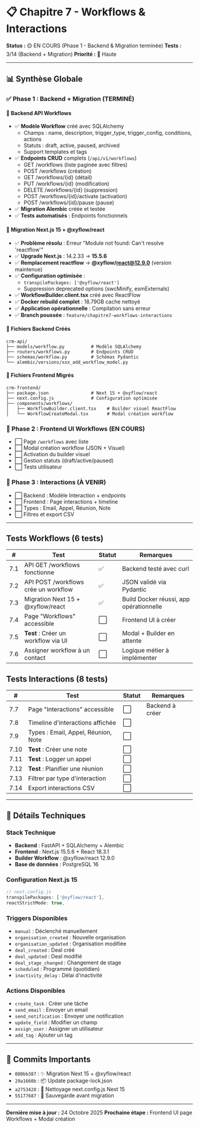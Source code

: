 # 📋 Chapitre 7 - Workflows & Interactions

**Status :** 🟡 EN COURS (Phase 1 - Backend & Migration terminée)
**Tests :** 3/14 (Backend + Migration)
**Priorité :** 🔴 Haute

---

## 📊 Synthèse Globale

### ✅ Phase 1 : Backend + Migration (TERMINÉ)

#### 🎯 Backend API Workflows
- ✅ **Modèle Workflow** créé avec SQLAlchemy
  - Champs : name, description, trigger_type, trigger_config, conditions, actions
  - Statuts : draft, active, paused, archived
  - Support templates et tags
- ✅ **Endpoints CRUD** complets (`/api/v1/workflows`)
  - GET /workflows (liste paginée avec filtres)
  - POST /workflows (création)
  - GET /workflows/{id} (détail)
  - PUT /workflows/{id} (modification)
  - DELETE /workflows/{id} (suppression)
  - POST /workflows/{id}/activate (activation)
  - POST /workflows/{id}/pause (pause)
- ✅ **Migration Alembic** créée et testée
- ✅ **Tests automatisés** : Endpoints fonctionnels

#### 🚀 Migration Next.js 15 + @xyflow/react
- ✅ **Problème résolu** : Erreur "Module not found: Can't resolve 'reactflow'"
- ✅ **Upgrade Next.js** : 14.2.33 → **15.5.6**
- ✅ **Remplacement reactflow** → **@xyflow/react@12.9.0** (version maintenue)
- ✅ **Configuration optimisée** :
  - `transpilePackages: ['@xyflow/react']`
  - Suppression deprecated options (swcMinify, esmExternals)
- ✅ **WorkflowBuilder.client.tsx** créé avec ReactFlow
- ✅ **Docker rebuild complet** : 18.79GB cache nettoyé
- ✅ **Application opérationnelle** : Compilation sans erreur
- ✅ **Branch poussée** : `feature/chapitre7-workflows-interactions`

#### 📁 Fichiers Backend Créés
```
crm-api/
├── models/workflow.py          # Modèle SQLAlchemy
├── routers/workflows.py        # Endpoints CRUD
├── schemas/workflow.py         # Schémas Pydantic
└── alembic/versions/xxx_add_workflow_model.py
```

#### 📁 Fichiers Frontend Migrés
```
crm-frontend/
├── package.json                # Next 15 + @xyflow/react
├── next.config.js              # Configuration optimisée
├── components/workflows/
│   ├── WorkflowBuilder.client.tsx    # Builder visuel ReactFlow
│   └── WorkflowCreateModal.tsx       # Modal création workflow
```

### 🔄 Phase 2 : Frontend UI Workflows (EN COURS)
- ⬜ Page `/workflows` avec liste
- ⬜ Modal création workflow (JSON + Visuel)
- ⬜ Activation du builder visuel
- ⬜ Gestion statuts (draft/active/paused)
- ⬜ Tests utilisateur

### 🔄 Phase 3 : Interactions (À VENIR)
- ⬜ Backend : Modèle Interaction + endpoints
- ⬜ Frontend : Page interactions + timeline
- ⬜ Types : Email, Appel, Réunion, Note
- ⬜ Filtres et export CSV

---

## Tests Workflows (6 tests)

| # | Test | Statut | Remarques |
|---|------|--------|-----------|
| 7.1 | API GET /workflows fonctionne | ✅ | Backend testé avec curl |
| 7.2 | API POST /workflows crée un workflow | ✅ | JSON validé via Pydantic |
| 7.3 | Migration Next 15 + @xyflow/react | ✅ | Build Docker réussi, app opérationnelle |
| 7.4 | Page "Workflows" accessible | ⬜ | Frontend UI à créer |
| 7.5 | **Test** : Créer un workflow via UI | ⬜ | Modal + Builder en attente |
| 7.6 | Assigner workflow à un contact | ⬜ | Logique métier à implémenter |

## Tests Interactions (8 tests)

| # | Test | Statut | Remarques |
|---|------|--------|-----------|
| 7.7 | Page "Interactions" accessible | ⬜ | Backend à créer |
| 7.8 | Timeline d'interactions affichée | ⬜ |  |
| 7.9 | Types : Email, Appel, Réunion, Note | ⬜ |  |
| 7.10 | **Test** : Créer une note | ⬜ |  |
| 7.11 | **Test** : Logger un appel | ⬜ |  |
| 7.12 | **Test** : Planifier une réunion | ⬜ |  |
| 7.13 | Filtrer par type d'interaction | ⬜ |  |
| 7.14 | Export interactions CSV | ⬜ |  |

---

## 🔧 Détails Techniques

### Stack Technique
- **Backend** : FastAPI + SQLAlchemy + Alembic
- **Frontend** : Next.js 15.5.6 + React 18.3.1
- **Builder Workflow** : @xyflow/react 12.9.0
- **Base de données** : PostgreSQL 16

### Configuration Next.js 15
```javascript
// next.config.js
transpilePackages: ['@xyflow/react'],
reactStrictMode: true,
```

### Triggers Disponibles
- `manual` : Déclenché manuellement
- `organisation_created` : Nouvelle organisation
- `organisation_updated` : Organisation modifiée
- `deal_created` : Deal créé
- `deal_updated` : Deal modifié
- `deal_stage_changed` : Changement de stage
- `scheduled` : Programmé (quotidien)
- `inactivity_delay` : Délai d'inactivité

### Actions Disponibles
- `create_task` : Créer une tâche
- `send_email` : Envoyer un email
- `send_notification` : Envoyer une notification
- `update_field` : Modifier un champ
- `assign_user` : Assigner un utilisateur
- `add_tag` : Ajouter un tag

---

## 📝 Commits Importants

- `080bb387` : ✨ Migration Next 15 + @xyflow/react
- `29a1660b` : 📦 Update package-lock.json
- `a2753428` : 🔧 Nettoyage next.config.js Next 15
- `55177687` : 💾 Sauvegarde avant migration

---

**Dernière mise à jour :** 24 Octobre 2025
**Prochaine étape :** Frontend UI page Workflows + Modal création
